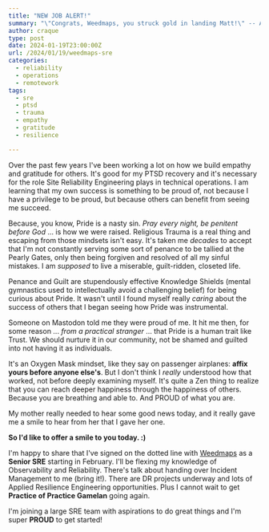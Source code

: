 ```yaml
---
title: "NEW JOB ALERT!"
summary: "\"Congrats, Weedmaps, you struck gold in landing Matt!\" -- Aaron Finney, builder"
author: craque
type: post
date: 2024-01-19T23:00:00Z
url: /2024/01/19/weedmaps-sre
categories:
  - reliability
  - operations
  - remotework
tags:
  - sre
  - ptsd
  - trauma
  - empathy
  - gratitude
  - resilience

---
```

Over the past few years I've been working a lot on how we build empathy and gratitude for others. It's good for my PTSD recovery and it's necessary for the role Site Reliability Engineering plays in technical operations. I am learning that my own success is something to be proud of, not because I have a privilege to be proud, but because others can benefit from seeing me succeed.

Because, you know, Pride is a nasty sin. _Pray every night, be penitent before God_ ... is how we were raised. Religious Trauma is a real thing and escaping from those mindsets isn't easy. It's taken me _decades_ to accept that I'm not constantly serving some sort of penance to be tallied at the Pearly Gates, only then being forgiven and resolved of all my sinful mistakes. I am _supposed_ to live a miserable, guilt-ridden, closeted life.

Penance and Guilt are stupendously effective Knowledge Shields (mental gymnastics used to intellectually avoid a challenging belief) for being curious about Pride. It wasn't until I found myself really _caring_ about the success of others that I began seeing how Pride was instrumental.

Someone on Mastodon told me they were proud of me. It hit me then, for some reason ... _from a practical stranger_ ... that Pride is a human trait like Trust. We should nurture it in our community, not be shamed and guilted into not having it as individuals.

It's an Oxygen Mask mindset, like they say on passenger airplanes: **affix yours before anyone else's**. But I don't think I _really_ understood how that worked, not before deeply examining myself. It's quite a Zen thing to realize that you can reach deeper happiness through the happiness of others. Because you are breathing and able to. And PROUD of what you are.

My mother really needed to hear some good news today, and it really gave me a smile to hear from her that I gave her one.

**So I'd like to offer a smile to you today. :)**

I'm happy to share that I've signed on the dotted line with [Weedmaps](https://www.weedmaps.com) as a **Senior SRE** starting in February. I'll be flexing my knowledge of Observability and Reliability. There's talk about handing over Incident Management to me (bring it!). There are DR projects underway and lots of Applied Resilience Engineering opportunities. Plus I cannot wait to get **Practice of Practice Gamelan** going again.

I'm joining a large SRE team with aspirations to do great things and I'm super **PROUD** to get started!

